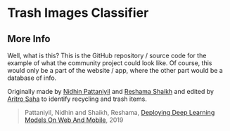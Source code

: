 # Trash Images Classifier

## More Info
Well, what is this? This is the GitHub repository / source code for the example of what the community project could look like. Of course,
this would only be a part of the website / app, where the other part would be a database of info.

Originally made by [Nidhin Pattaniyil](https://www.linkedin.com/in/nidhinpattaniyil) and [Reshama Shaikh](https://www.linkedin.com/in/reshamas) and edited by [Aritro Saha](https://github.com/Axiumin) to identify recycling and trash items.



>Pattaniyil, Nidhin and Shaikh, Reshama, [Deploying Deep Learning Models On Web And Mobile](https://reshamas.github.io/deploying-deep-learning-models-on-web-and-mobile/), 2019


 


 

 
 
 

